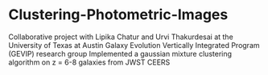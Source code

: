 # Clustering-Photometric-Images
Collaborative project with Lipika Chatur and Urvi Thakurdesai at the University of Texas at Austin Galaxy Evolution Vertically Integrated Program (GEVIP) research group
Implemented a gaussian mixture clustering algorithm on z = 6-8 galaxies from JWST CEERS
